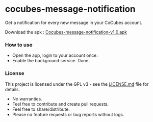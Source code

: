 # cocubes-message-notification

 Get a notification for every new message in your CoCubes account.

 Download the apk : [Cocubes-message-notification-v1.0.apk](https://github.com/balamurugan15/cocubes-message-notification/raw/master/app/Cocubes-message-notification-v1.0.apk)

### How to use
 * Open the app, login to your account once.
 * Enable the background service. Done.



### License

This project is licensed under the GPL v3 - see the [LICENSE.md](LICENSE.md) file for details.




 * No warranties.
 * Feel free to contribute and create pull requests.
 * Feel free to share/distribute.
 * Please no feature requests or bug reports without logs.